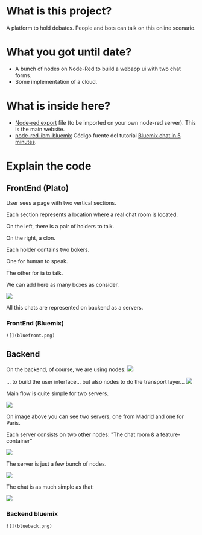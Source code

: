 # What is this project?
A platform to hold debates. People and bots can talk on this online scenario.

# What you got until date?
- A bunch of nodes on Node-Red to build a webapp ui with two chat forms.
- Some implementation of a cloud.

# What is inside here?
- [Node-red export](node-red-export) file (to be imported on your own node-red server). This is the main website.
- [node-red-ibm-bluemix](node-red-over-ibm-bluemix) Código fuente del tutorial [Bluemix chat in 5 minutes](https://www.ibm.com/developerworks/cloud/library/cl-rtchat-app/index.html).

# Explain the code
## FrontEnd (Plato)
User sees a page with two vertical sections. 

Each section represents a location where a real chat room is located.

On the left, there is a pair of holders to talk.

On the right, a clon.

Each holder contains two bokers.

One for human to speak.

The other for ia to talk.

We can add here as many boxes as consider.

![](overview/000.png)

All this chats are represented on backend as a servers.

### FrontEnd (Bluemix)
 	![](bluefront.png)

## Backend
On the backend, of course, we are using nodes:
![](overview/dashboard.png)

... to build the user interface... but also nodes to do the transport layer...
![](overview/nodes.png)

Main flow is quite simple for two servers.

![](overview/mapa.png)

On image above you can see two servers, one from Madrid and one for Paris.

Each server consists on two other nodes: "The chat room & a feature-container"

![](overview/server&chat.png)

The server is just a few bunch of nodes.

![](overview/server.png)

The chat is as much simple as that:

![](overview/chat.png)

### Backend bluemix
 	![](blueback.png)

